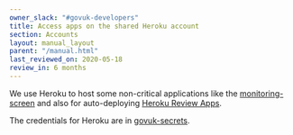 ```yaml
---
owner_slack: "#govuk-developers"
title: Access apps on the shared Heroku account
section: Accounts
layout: manual_layout
parent: "/manual.html"
last_reviewed_on: 2020-05-18
review_in: 6 months
---
```


We use Heroku to host some non-critical applications like the [monitoring-screen][] and also for auto-deploying [Heroku Review Apps](review-apps.html).

The credentials for Heroku are in
[govuk-secrets](https://github.com/alphagov/govuk-secrets/blob/master/pass/2ndline/heroku/heroku.gpg).

[monitoring-screen]: https://docs.publishing.service.gov.uk/manual/screens.html

